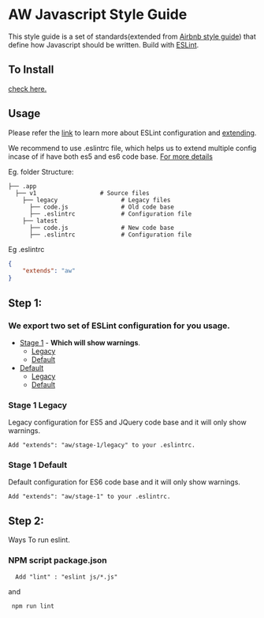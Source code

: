# AW Javascript Style Guide

This style guide is a set of standards(extended from [Airbnb style guide](https://github.com/airbnb/javascript)) that define how Javascript should be written. Build with [ESLint](https://eslint.org/).

## To Install

  [check here.](./package/eslint-config-aw-base/README.md)


## Usage

Please refer the [link](https://eslint.org/docs/user-guide/configuring) to learn more about ESLint configuration and [extending](https://eslint.org/docs/user-guide/configuring#extending-configuration-files).

We recommend to use .eslintrc file, which helps us to extend multiple config incase of if have both es5 and es6 code base. [For more details](https://eslint.org/docs/developer-guide/shareable-configs#using-a-shareable-config)

Eg. folder Structure: 

    ├── .app                  
      ├── v1                  # Source files 
        ├── legacy                  # Legacy files 
          ├── code.js               # Old code base
          ├── .eslintrc             # Configuration file 
        ├── latest                  
          ├── code.js               # New code base
          ├── .eslintrc             # Configuration file

Eg .eslintrc 
```json
{
    "extends": "aw"
}
```

## Step 1:

### We export two set of ESLint configuration for you usage.

 - [Stage 1](#stage-1) - **Which will show warnings**.
   -  [Legacy](#stage-1-legacy)
   -  [Default](#stage-1-default)
 - [Default]()   
   -  [Legacy](#legacy)
   -  [Default](#default)
 
### Stage 1 Legacy

  Legacy configuration for ES5 and JQuery code base and it will only show warnings.

    Add "extends": "aw/stage-1/legacy" to your .eslintrc.

### Stage 1 Default
  Default configuration for ES6 code base and it will only show warnings.

    Add "extends": "aw/stage-1" to your .eslintrc.

## Step 2:

  Ways To run eslint.

### NPM script package.json

      Add "lint" : "eslint js/*.js"

and 
 
 ```sh
  npm run lint 
 ```

